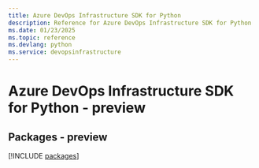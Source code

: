 ```yaml
---
title: Azure DevOps Infrastructure SDK for Python
description: Reference for Azure DevOps Infrastructure SDK for Python
ms.date: 01/23/2025
ms.topic: reference
ms.devlang: python
ms.service: devopsinfrastructure
---
```

# Azure DevOps Infrastructure SDK for Python - preview
## Packages - preview
[!INCLUDE [packages](devops-infrastructure-index.md)]